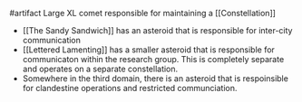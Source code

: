 
#artifact
Large XL comet responsible for maintaining a [[Constellation]]
- [[The Sandy Sandwich]] has an asteroid that is responsible for inter-city communication
- [[Lettered Lamenting]] has a smaller asteroid that is responsible for communicaton within the research group. This is completely separate and operates on a separate constellation.
- Somewhere in the third domain, there is an asteroid that is respoinsible for clandestine operations and restricted communciation.
